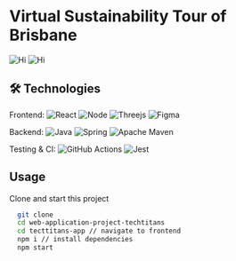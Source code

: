 
# Virtual Sustainability Tour of Brisbane



![Hi](https://imgur.com/a/8XDrT8w)
![Hi](https://imgur.com/a/8XDrT8w)


## 🛠 Technologies
Frontend: ![React](https://img.shields.io/badge/React-20232A?style=for-the-badge&logo=react&logoColor=61DAFB) 
![Node](https://img.shields.io/badge/Node.js-43853D?style=for-the-badge&logo=node.js&logoColor=white)
![Threejs](https://img.shields.io/badge/threejs-black?style=for-the-badge&logo=three.js&logoColor=white)
![Figma](https://img.shields.io/badge/figma-%23F24E1E.svg?style=for-the-badge&logo=figma&logoColor=white)

Backend:
![Java](https://img.shields.io/badge/Java-ED8B00?style=for-the-badge&logo=java&logoColor=white)
![Spring](https://img.shields.io/badge/spring-%236DB33F.svg?style=for-the-badge&logo=spring&logoColor=white)
![Apache Maven](https://img.shields.io/badge/Apache%20Maven-C71A36?style=for-the-badge&logo=Apache%20Maven&logoColor=white)

Testing & CI:
![GitHub Actions](https://img.shields.io/badge/GitHub%20Actions-2088FF?style=for-the-badge&logo=githubactions&logoColor=white)
	![Jest](https://img.shields.io/badge/-jest-%23C21325?style=for-the-badge&logo=jest&logoColor=white)




## Usage

Clone and start this project

```bash
  git clone 
  cd web-application-project-techtitans
  cd tecttitans-app // navigate to frontend
  npm i // install dependencies
  npm start
```
    